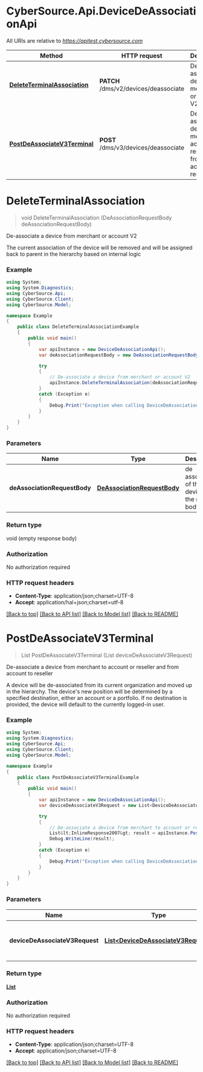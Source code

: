 # CyberSource.Api.DeviceDeAssociationApi

All URIs are relative to *https://apitest.cybersource.com*

Method | HTTP request | Description
------------- | ------------- | -------------
[**DeleteTerminalAssociation**](DeviceDeAssociationApi.md#deleteterminalassociation) | **PATCH** /dms/v2/devices/deassociate | De-associate a device from merchant or account V2
[**PostDeAssociateV3Terminal**](DeviceDeAssociationApi.md#postdeassociatev3terminal) | **POST** /dms/v3/devices/deassociate | De-associate a device from merchant to account or reseller and from account to reseller


<a name="deleteterminalassociation"></a>
# **DeleteTerminalAssociation**
> void DeleteTerminalAssociation (DeAssociationRequestBody deAssociationRequestBody)

De-associate a device from merchant or account V2

The current association of the device will be removed and will be assigned back to parent in the hierarchy based on internal logic

### Example
```csharp
using System;
using System.Diagnostics;
using CyberSource.Api;
using CyberSource.Client;
using CyberSource.Model;

namespace Example
{
    public class DeleteTerminalAssociationExample
    {
        public void main()
        {
            var apiInstance = new DeviceDeAssociationApi();
            var deAssociationRequestBody = new DeAssociationRequestBody(); // DeAssociationRequestBody | de association of the deviceId in the request body.

            try
            {
                // De-associate a device from merchant or account V2
                apiInstance.DeleteTerminalAssociation(deAssociationRequestBody);
            }
            catch (Exception e)
            {
                Debug.Print("Exception when calling DeviceDeAssociationApi.DeleteTerminalAssociation: " + e.Message );
            }
        }
    }
}
```

### Parameters

Name | Type | Description  | Notes
------------- | ------------- | ------------- | -------------
 **deAssociationRequestBody** | [**DeAssociationRequestBody**](DeAssociationRequestBody.md)| de association of the deviceId in the request body. | 

### Return type

void (empty response body)

### Authorization

No authorization required

### HTTP request headers

 - **Content-Type**: application/json;charset=UTF-8
 - **Accept**: application/hal+json;charset=utf-8

[[Back to top]](#) [[Back to API list]](../README.md#documentation-for-api-endpoints) [[Back to Model list]](../README.md#documentation-for-models) [[Back to README]](../README.md)

<a name="postdeassociatev3terminal"></a>
# **PostDeAssociateV3Terminal**
> List<InlineResponse2007> PostDeAssociateV3Terminal (List<DeviceDeAssociateV3Request> deviceDeAssociateV3Request)

De-associate a device from merchant to account or reseller and from account to reseller

A device will be de-associated from its current organization and moved up in the hierarchy. The device's new position will be determined by a specified destination, either an account or a portfolio. If no destination is provided, the device will default to the currently logged-in user. 

### Example
```csharp
using System;
using System.Diagnostics;
using CyberSource.Api;
using CyberSource.Client;
using CyberSource.Model;

namespace Example
{
    public class PostDeAssociateV3TerminalExample
    {
        public void main()
        {
            var apiInstance = new DeviceDeAssociationApi();
            var deviceDeAssociateV3Request = new List<DeviceDeAssociateV3Request>(); // List<DeviceDeAssociateV3Request> | deviceId that has to be de-associated to the destination organizationId.

            try
            {
                // De-associate a device from merchant to account or reseller and from account to reseller
                List&lt;InlineResponse2007&gt; result = apiInstance.PostDeAssociateV3Terminal(deviceDeAssociateV3Request);
                Debug.WriteLine(result);
            }
            catch (Exception e)
            {
                Debug.Print("Exception when calling DeviceDeAssociationApi.PostDeAssociateV3Terminal: " + e.Message );
            }
        }
    }
}
```

### Parameters

Name | Type | Description  | Notes
------------- | ------------- | ------------- | -------------
 **deviceDeAssociateV3Request** | [**List&lt;DeviceDeAssociateV3Request&gt;**](DeviceDeAssociateV3Request.md)| deviceId that has to be de-associated to the destination organizationId. | 

### Return type

[**List<InlineResponse2007>**](InlineResponse2007.md)

### Authorization

No authorization required

### HTTP request headers

 - **Content-Type**: application/json;charset=UTF-8
 - **Accept**: application/json;charset=UTF-8

[[Back to top]](#) [[Back to API list]](../README.md#documentation-for-api-endpoints) [[Back to Model list]](../README.md#documentation-for-models) [[Back to README]](../README.md)

